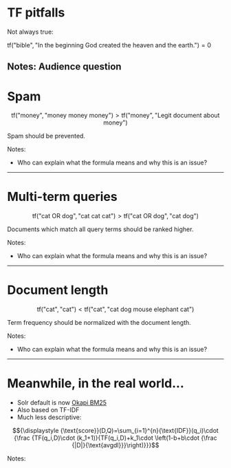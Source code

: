 # TF pitfalls

Not always true:<!-- .element: class="fragment" -->

$\text{tf}(\text{"bible"}, \text{"In the beginning God created the heaven and the earth."}) =
0$<!-- .element: class="fragment" -->

Notes:
Audience question
---
# Spam

$$\text{tf}(\text{"money"}, \text{"money money money"}) > \text{tf}(\text{"money"}, \text{"Legit document about
money"})$$

Spam should be prevented.<!-- .element: class="fragment" -->

Notes:
* Who can explain what the formula means and why this is an issue?
---
# Multi-term queries

$$\text{tf}(\text{"cat OR dog"}, \text{"cat cat cat"}) > \text{tf}(\text{"cat OR dog"}, \text{"cat dog"})$$

Documents which match all query terms should be ranked higher.<!-- .element: class="fragment" -->

Notes:
* Who can explain what the formula means and why this is an issue?
---
# Document length

$$\text{tf}(\text{"cat"}, \text{"cat"}) < \text{tf}(\text{"cat"}, \text{"cat dog mouse elephant cat"})$$

Term frequency should be normalized with the document length.<!-- .element: class="fragment" -->

Notes:
* Who can explain what the formula means and why this is an issue?
---
# Meanwhile, in the real world...

* Solr default is now [Okapi BM25](https://en.wikipedia.org/wiki/Okapi_BM25)
* Also based on TF-IDF
* Much less descriptive:

$${\displaystyle {\text{score}}(D,Q)=\sum_{i=1}^{n}{\text{IDF}}(q_i)\cdot {\frac {TF(q_i,D)\cdot (k_1+1)}{TF(q_i,D)+k_1\cdot \left(1-b+b\cdot {\frac {|D|}{\text{avgdl}}}\right)}}}$$ <!-- .element: class="fragment" -->

Notes:
